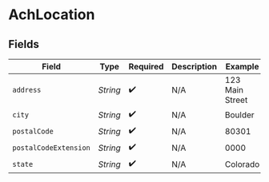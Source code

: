 # AchLocation


## Fields

| Field                 | Type                  | Required              | Description           | Example               |
| --------------------- | --------------------- | --------------------- | --------------------- | --------------------- |
| `address`             | *String*              | :heavy_check_mark:    | N/A                   | 123 Main Street       |
| `city`                | *String*              | :heavy_check_mark:    | N/A                   | Boulder               |
| `postalCode`          | *String*              | :heavy_check_mark:    | N/A                   | 80301                 |
| `postalCodeExtension` | *String*              | :heavy_check_mark:    | N/A                   | 0000                  |
| `state`               | *String*              | :heavy_check_mark:    | N/A                   | Colorado              |